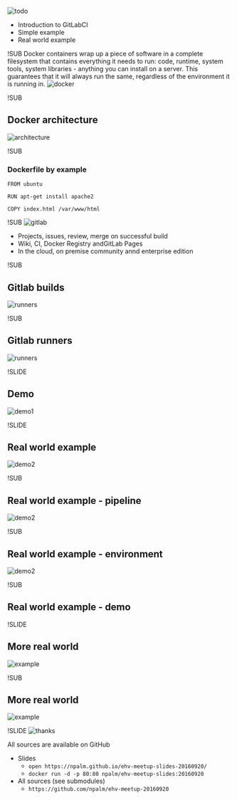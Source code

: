 ![todo](images/todo.png)

- Introduction to GitLabCI
- Simple example
- Real world example

!SUB
Docker containers wrap up a piece of software in a complete filesystem that contains everything it needs to run: code, runtime, system tools, system libraries - anything you can install on a server. This guarantees that it will always run the same, regardless of the environment it is running in.
![docker](images/docker-logo.png)


!SUB
## Docker architecture
![architecture](images/architecture.jpg)

!SUB
### Dockerfile by example

```
FROM ubuntu

RUN apt-get install apache2

COPY index.html /var/www/html

```


!SUB
![gitlab](images/gitlab-logo.png)
- Projects, issues, review, merge on successful build
- Wiki, CI, Docker Registry andGitLab Pages
- In the cloud, on premise community annd enterprise edition


!SUB
## Gitlab builds
![runners](images/definitions.png)

!SUB
## Gitlab runners
![runners](images/runners.png)

!SLIDE
## Demo
![demo1](images/hello-world.jpg)


!SLIDE
## Real world example
![demo2](images/example.png)

!SUB
## Real world example - pipeline
![demo2](images/pipeline.png)


!SUB
## Real world example - environment
![demo2](images/ci-container.png)

!SUB
## Real world example - demo


!SLIDE
## More real world
![example](images/apps.png)


!SUB
## More real world
![example](images/service.png)


!SLIDE
![thanks](images/tux.png)

All sources are available on GitHub
- Slides<br>
  - `open https://npalm.github.io/ehv-meetup-slides-20160920/`
  - `docker run -d -p 80:80 npalm/ehv-meetup-slides:20160920`
- All sources (see submodules)
  - `https://github.com/npalm/ehv-meetup-20160920`
